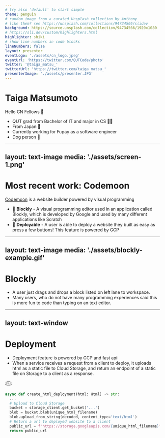 ```yaml
---
# try also 'default' to start simple
theme: penguin
# random image from a curated Unsplash collection by Anthony
# like them? see https://unsplash.com/collections/94734566/slidev
background: https://source.unsplash.com/collection/94734566/1920x1080
# https://sli.dev/custom/highlighters.html
highlighter: shiki
# show line numbers in code blocks
lineNumbers: false
layout: presenter
eventLogo: './assets/cn_logo.jpeg'
eventUrl: 'https://twitter.com/QUTCode/photo'
twitter: '@taiga_matsu_'
twitterUrl: 'https://twitter.com/taiga_matsu_'
presenterImage: './assets/presenter.JPG'
---
```

# Taiga Matsumoto
Hello CN Fellows 👋
- QUT grad from Bachelor of IT and major in CS 🧑‍💻
- From Japan 🍣
- Currently working for Fupay as a software engineer
- Dog person 🐶

---
layout: text-image
media: './assets/screen-1.png'
---

# Most recent work: Codemoon

[Codemoon](https://codemoon.net) is a website builder powered by visual programming

- 🧱 **Blockly** - A visual programming editor used in an application called Blockly, which is developed by Google and used by many different applications like Scratch
- 🚀 **Deployable** - A user is able to deploy a website they built as easy as press a few buttons! This feature is powered by GCP 
---
layout: text-image
media: './assets/blockly-example.gif'
---

# Blockly

- A user just drags and drops a block listed on left lane to workspace.
- Many users, who do not have many programming experiences said this is more fun to code than typing on an text editor.
---
layout: text-window
---

# Deployment

- Deployment feature is powered by GCP and fast api
- When a service receives a request from a client to deploy, it uploads html as a static file to Cloud Storage, and return an endpoint of a static file on Storage to a client as a response.

::window::

```py
async def create_html_deployment(html: Html) -> str:
  ...
  # Upload to Cloud Storage
  bucket = storage_client.get_bucket('...')
  blob = bucket.blob(unique_html_filename)
  blob.upload_from_string(decoded, content_type='text/html')
  # Return a url to deployed website to a client
  public_url = f"https://storage.googleapis.com/{unique_html_filename}"
  return public_url
```
